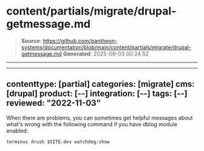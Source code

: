# content/partials/migrate/drupal-getmessage.md

> **Source**: https://github.com/pantheon-systems/documentation/blob/main/content/partials/migrate/drupal-getmessage.md
> **Generated**: 2025-09-03 00:24:52

---

---
contenttype: [partial]
categories: [migrate]
cms: [drupal]
product: [--]
integration: [--]
tags: [--]
reviewed: "2022-11-03"
---

When there are problems, you can sometimes get helpful messages about what's wrong with the following command if you have dblog module enabled:

```bash{promptUser: user}
terminus drush $SITE.dev watchdog:show
```

